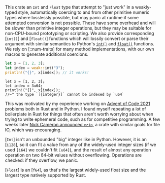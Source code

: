 This crate an `Int` and `Float` type that attempt to "just work" in a
weakly-typed style, automatically coercing to and from other primitive numeric
types where losslessly possible, but may panic at runtime if some attempted
conversion is not possible. These have some overhead and will be slower than
primitive integer operations, but they may be suitable for non-CPU-bound
prototyping or scripting. We also provide corresponding [`int()`] and
[`float()`] functions which will lossily convert or parse their argument with
similar semantics to Python's [`int()`][PY-INT] and [`float()`][PY-FLOAT]
functions. We rely on [::num-traits] for many method implementations, with
our own macros to generate additional coercions.

```rust
let x = [1, 2, 3];
let index = weak::int("3");
println!("{}", x[index]); // it works!
```

```compile_fail
let x = [1, 2, 3];
let index = 3u64;
println!("{}", x[index]);
//~^ the type `[{integer}]` cannot be indexed by `u64`
```

This was motivated by my experience working on [Advent of Code 2021][AOC-2021]
problems both in Rust and in Python. I found myself repeating a lot of
boilerplate in Rust for things that often aren't worth worrying about when
trying to write ephemeral code, such as for competitive programming. A few weeks
later [Nick Cameron announced `ezio`][EZIO], a crate with similar goals for file
IO, which was encouraging.

[`Int`] isn't an unbounded "big" integer like in Python. However, it is an
[`i128`], so it can fit a value from any of the widely-used integer sizes
(if we used `[i64]` we couldn't fit `[u64]`), and the result of almost any
operation operation on two 64-bit values without overflowing. Operations are
checked: if they overflow, we panic.

[`Float`] is an [`f64`], as that's the largest widely-used float size and the
largest type natively supported by Rust.

[AOC-2021]: https://adventofcode.com/2021
[EZIO]: https://www.ncameron.org/blog/ezio/
[PY-FLOAT]: https://docs.python.org/3/library/functions.html#float
[PY-INT]: https://docs.python.org/3/library/functions.html#int
